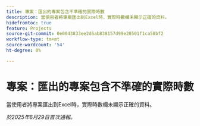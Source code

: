 ```yaml
---
title: 專案：匯出的專案包含不準確的實際時數
description: 當使用者將專案匯出到Excel時，實際時數欄未顯示正確的資料。
hidefromtoc: true
feature: Projects
source-git-commit: 0e0043833ee2d6ab838157d99e20501f1ca58bf2
workflow-type: tm+mt
source-wordcount: '54'
ht-degree: 0%

---
```



# 專案：匯出的專案包含不準確的實際時數

當使用者將專案匯出到Excel時，實際時數欄未顯示正確的資料。

_於2025年6月29日首次通報。_
